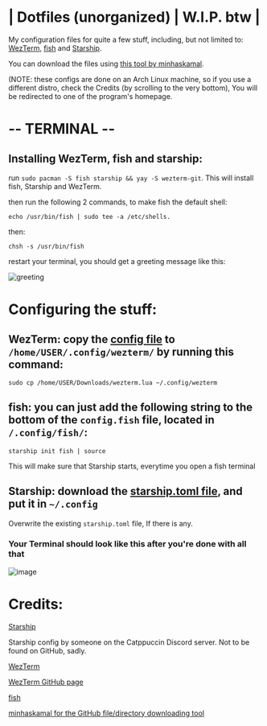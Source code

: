 # | Dotfiles (unorganized) | W.I.P. btw |

My configuration files for quite a few stuff, including, but not limited to: [WezTerm](https://github.com/wez/wezterm), [fish](https://fishshell.com) and [Starship](https://starship.rs/).

You can download the files using [this tool by minhaskamal](https://minhaskamal.github.io/DownGit/).




(NOTE: these configs are done on an Arch Linux machine, so if you use a different distro, check the Credits (by scrolling to the very bottom), You will be redirected to one of the program's homepage.

# -- TERMINAL --
## Installing WezTerm, fish and starship:

run `sudo pacman -S fish starship && yay -S wezterm-git`. This will install fish, Starship and WezTerm.

then run the following 2 commands, to make fish the default shell:

`echo /usr/bin/fish | sudo tee -a /etc/shells.`

then:

`chsh -s /usr/bin/fish`

restart your terminal, you should get a greeting message like this:

![greeting](https://user-images.githubusercontent.com/86793541/230217834-e80441af-f958-4ccc-b100-91bd2b5b0aa1.png)

# Configuring the stuff:

## WezTerm: copy the [config file](https://github.com/C7DE/arch-linux-dotfiles/blob/main/wezterm/wezterm.lua) to `/home/USER/.config/wezterm/` by running this command:

`sudo cp /home/USER/Downloads/wezterm.lua ~/.config/wezterm`

## fish: you can just add the following string to the bottom of the `config.fish` file, located in `/.config/fish/`:

`starship init fish | source`

This will make sure that Starship starts, everytime you open a fish terminal

## Starship: download the [starship.toml file](https://github.com/C7DE/arch-linux-dotfiles/blob/main/starship.toml), and put it in `~/.config`

Overwrite the existing `starship.toml` file, If there is any.

### Your Terminal should look like this after you're done with all that

![image](https://user-images.githubusercontent.com/86793541/230220382-67da92d9-fa16-4a65-b09d-6a2d46055938.png)

# Credits:
[Starship](https://starship.rs/)

Starship config by someone on the Catppuccin Discord server. Not to be found on GitHub, sadly.

[WezTerm](wezfurlong.org/wezterm/)

[WezTerm GitHub page](https://github.com/wez/wezterm/)

[fish](https://fishshell.com/)

[minhaskamal for the GitHub file/directory downloading tool](https://minhaskamal.github.io/DownGit/)

